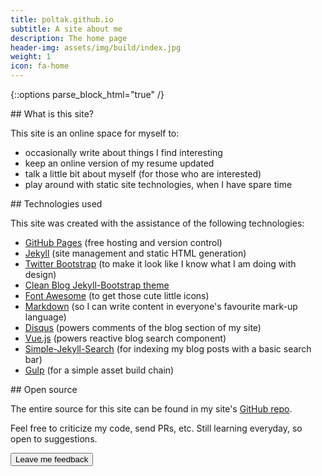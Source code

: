 ```yaml
---
title: poltak.github.io
subtitle: A site about me
description: The home page
header-img: assets/img/build/index.jpg
weight: 1
icon: fa-home
---
```


{::options parse_block_html="true" /}

<section>
## What is this site?

This site is an online space for myself to:

- occasionally write about things I find interesting
- keep an online version of my resume updated
- talk a little bit about myself (for those who are interested)
- play around with static site technologies, when I have spare time
</section>

<section>
## Technologies used

This site was created with the assistance of the following technologies:

- [GitHub Pages][2] (free hosting and version control)
- [Jekyll][3] (site management and static HTML generation)
- [Twitter Bootstrap][4] (to make it look like I know what I am doing with design)
- [Clean Blog Jekyll-Bootstrap theme][10]
- [Font Awesome][5] (to get those cute little icons)
- [Markdown][6] (so I can write content in everyone's favourite mark-up language)
- [Disqus][7] (powers comments of the blog section of my site)
- [Vue.js][11] (powers reactive blog search component)
- [Simple-Jekyll-Search][8] (for indexing my blog posts with a basic search bar)
- [Gulp][9] (for a simple asset build chain)
</section>

<section>
## Open source

The entire source for this site can be found in my site's [GitHub repo][1].

Feel free to criticize my code, send PRs, etc. Still learning everyday, so open to suggestions.
</section>

<div class="feedback-btn-container">
  <button class="btn btn-sm btn-info" href="https://github.com/poltak/poltak.github.io/issues/new" title="Leave feedback using GitHub" target="_blank">
    <i class="fa fa-comments"></i> Leave me feedback
  </button>
</div>



[1]: https://github.com/poltak/poltak.github.io               "This website's source code repository"
[2]: https://pages.github.com                                 "GitHub Pages Homepage"
[3]: http://jekyllrb.com                                      "Jekyll Homepage"
[4]: http://getbootstrap.com                                  "Twitter Bootstrap Homepage"
[5]: http://fortawesome.github.io/Font-Awesome/               "Font Awesome Homepage"
[6]: http://daringfireball.net/projects/markdown/             "Markdown Website"
[7]: https://disqus.com                                       "Disqus Homepage"
[8]: https://github.com/christian-fei/Simple-Jekyll-Search    "Simple-Jekyll-Search Website"
[9]: http://gulpjs.com                                        "Gulp Website"
[10]: https://github.com/BlackrockDigital/startbootstrap-clean-blog-jekyll "Clean Blog Jekyll-Bootstrap Theme"
[11]: https://vuejs.org                                       "Vue.js Website"
